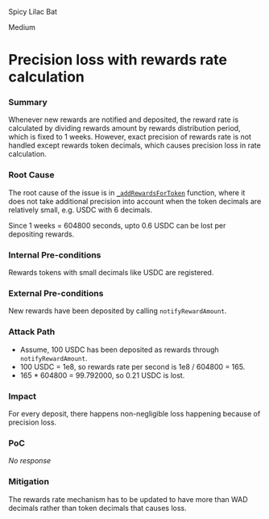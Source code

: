 Spicy Lilac Bat

Medium

# Precision loss with rewards rate calculation

### Summary

Whenever new rewards are notified and deposited, the reward rate is calculated by dividing rewards amount by rewards distribution period, which is fixed to 1 weeks. However, exact precision of rewards rate is not handled except rewards token decimals, which causes precision loss in rate calculation.

### Root Cause

The root cause of the issue is in [`_addRewardsForToken`](https://github.com/sherlock-audit/2025-03-symm-io-stacking/blob/main/token/contracts/staking/SymmStaking.sol#L366-L379) function, where it does not take additional precision into account when the token decimals are relatively small, e.g. USDC with 6 decimals.

Since 1 weeks = 604800 seconds, upto 0.6 USDC can be lost per depositing rewards.

### Internal Pre-conditions

Rewards tokens with small decimals like USDC are registered.

### External Pre-conditions

New rewards have been deposited by calling `notifyRewardAmount`.

### Attack Path

- Assume, 100 USDC has been deposited as rewards through `notifyRewardAmount`.
- 100 USDC = 1e8, so rewards rate per second is 1e8 / 604800 = 165.
- 165 * 604800 = 99.792000, so 0.21 USDC is lost.

### Impact

For every deposit, there happens non-negligible loss happening because of precision loss.

### PoC

_No response_

### Mitigation

The rewards rate mechanism has to be updated to have more than WAD decimals rather than token decimals that causes loss.